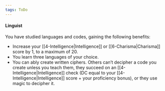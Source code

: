 ```yaml
---
tags: ToDo
---
```

#### Linguist
You have studied languages and codes, gaining the following benefits:

-   Increase your [[4-Intelligence|Intelligence]] or [[6-Charisma|Charisma]] score by 1, to a maximum of 20.
-   You learn three languages of your choice.
-   You can ably create written ciphers. Others can’t decipher a code you create unless you teach them, they succeed on an [[4-Intelligence|Intelligence]] check (DC equal to your [[4-Intelligence|Intelligence]] score + your proficiency bonus), or they use magic to decipher it.